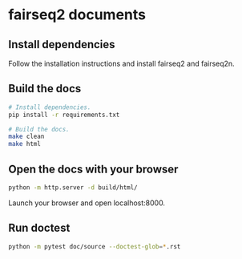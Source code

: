 # fairseq2 documents

## Install dependencies

Follow the installation instructions and install fairseq2 and fairseq2n.

## Build the docs

```bash
# Install dependencies.
pip install -r requirements.txt

# Build the docs.
make clean
make html
```

## Open the docs with your browser

```bash
python -m http.server -d build/html/
```
Launch your browser and open localhost:8000.


## Run doctest

```bash
python -m pytest doc/source --doctest-glob=*.rst
```
